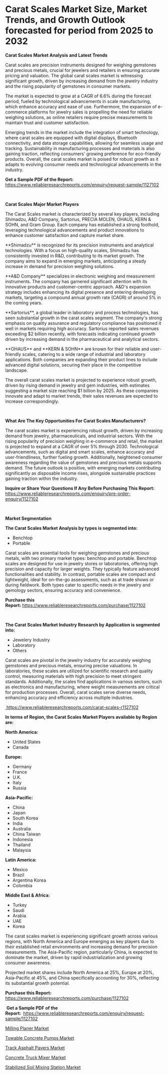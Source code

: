 <p><h1>Carat Scales Market Size, Market Trends, and Growth Outlook forecasted for period from 2025 to 2032</h1></p><p><strong>Carat Scales Market Analysis and Latest Trends</strong></p>
<p><p>Carat scales are precision instruments designed for weighing gemstones and precious metals, crucial for jewelers and retailers in ensuring accurate pricing and valuation. The global carat scales market is witnessing significant growth, driven by increasing demand from the jewelry industry and the rising popularity of gemstones in consumer markets. </p><p>The market is expected to grow at a CAGR of 6.6% during the forecast period, fueled by technological advancements in scale manufacturing, which enhance accuracy and ease of use. Furthermore, the expansion of e-commerce platforms for jewelry sales is propelling the need for reliable weighing solutions, as online retailers require precise measurements to maintain trust and customer satisfaction. </p><p>Emerging trends in the market include the integration of smart technology, where carat scales are equipped with digital displays, Bluetooth connectivity, and data storage capabilities, allowing for seamless usage and tracking. Sustainability in manufacturing processes and materials is also gaining traction, reflecting consumers' growing preference for eco-friendly products. Overall, the carat scales market is poised for robust growth as it adapts to evolving consumer needs and technological advancements in the industry.</p></p>
<p><strong>Get a Sample PDF of the Report:&nbsp;</strong> <a href="https://www.reliableresearchreports.com/enquiry/request-sample/1127102?utm_campaign=113&utm_medium=2&utm_source=Github&utm_content=ia&utm_term=10042025&utm_id=carat-scales">https://www.reliableresearchreports.com/enquiry/request-sample/1127102</a></p>
<p>&nbsp;</p>
<p><strong>Carat Scales Major Market Players</strong></p>
<p><p>The Carat Scales market is characterized by several key players, including Shimadzu, A&D Company, Sartorius, PRECIA MOLEN, OHAUS, KERN & SOHN, and Gram Group. Each company has established a strong foothold, leveraging technological advancements and product innovations to enhance customer satisfaction and capture market share.</p><p>**Shimadzu** is recognized for its precision instruments and analytical technologies. With a focus on high-quality scales, Shimadzu has consistently invested in R&D, contributing to its market growth. The company aims to expand in emerging markets, anticipating a steady increase in demand for precision weighing solutions.</p><p>**A&D Company** specializes in electronic weighing and measurement instruments. The company has garnered significant attention with its innovative products and customer-centric approach. A&D's expansion strategy includes enhancing its digital presence and entering developing markets, targeting a compound annual growth rate (CAGR) of around 5% in the coming years.</p><p>**Sartorius**, a global leader in laboratory and process technologies, has seen substantial growth in the carat scales segment. The company's strong emphasis on quality assurance and regulatory compliance has positioned it well in markets requiring high accuracy. Sartorius reported sales revenues exceeding $2 billion recently, with forecasts indicating continued growth driven by increasing demand in the pharmaceutical and analytical sectors.</p><p>**OHAUS** and **KERN & SOHN** are known for their reliable and user-friendly scales, catering to a wide range of industrial and laboratory applications. Both companies are expanding their product lines to include advanced digital solutions, securing their place in the competitive landscape.</p><p>The overall carat scales market is projected to experience robust growth, driven by rising demand in jewelry and gem industries, with estimates suggesting a market size reaching $1 billion by 2025. As these companies innovate and adapt to market trends, their sales revenues are expected to increase correspondingly.</p></p>
<p>&nbsp;</p>
<p><strong>What Are The Key Opportunities For Carat Scales Manufacturers?</strong></p>
<p><p>The carat scales market is experiencing robust growth, driven by increasing demand from jewelry, pharmaceuticals, and industrial sectors. With the rising popularity of precision weighing in e-commerce and retail, the market is projected to expand at a CAGR of over 5% through 2030. Technological advancements, such as digital and smart scales, enhance accuracy and user-friendliness, further fueling growth. Additionally, heightened consumer awareness regarding the value of gemstones and precious metals supports demand. The future outlook is positive, with emerging markets contributing significantly as disposable income rises, alongside sustainable practices gaining traction within the industry.</p></p>
<p><strong>Inquire or Share Your Questions If Any Before Purchasing This Report:</strong> <a href="https://www.reliableresearchreports.com/enquiry/pre-order-enquiry/1127102?utm_campaign=113&utm_medium=2&utm_source=Github&utm_content=ia&utm_term=10042025&utm_id=carat-scales">https://www.reliableresearchreports.com/enquiry/pre-order-enquiry/1127102</a></p>
<p>&nbsp;</p>
<p><strong>Market Segmentation</strong></p>
<p><strong>The Carat Scales Market Analysis by types is segmented into:</strong></p>
<p><ul><li>Benchtop</li><li>Portable</li></ul></p>
<p><p>Carat scales are essential tools for weighing gemstones and precious metals, with two primary market types: benchtop and portable. Benchtop scales are designed for use in jewelry stores or laboratories, offering high precision and capacity for larger weights. They typically feature advanced functionalities and stability. In contrast, portable scales are compact and lightweight, ideal for on-the-go assessments, such as at trade shows or during fieldwork. Both types cater to specific needs in the jewelry and gemology sectors, ensuring accuracy and convenience.</p></p>
<p><strong>Purchase this Report:&nbsp;</strong><a href="https://www.reliableresearchreports.com/purchase/1127102?utm_campaign=113&utm_medium=2&utm_source=Github&utm_content=ia&utm_term=10042025&utm_id=carat-scales">https://www.reliableresearchreports.com/purchase/1127102</a></p>
<p>&nbsp;</p>
<p><strong>The Carat Scales Market Industry Research by Application is segmented into:</strong></p>
<p><ul><li>Jewelery Industry</li><li>Laboratory</li><li>Others</li></ul></p>
<p><p>Carat scales are pivotal in the jewelry industry for accurately weighing gemstones and precious metals, ensuring precise valuations. In laboratories, these scales are utilized for scientific research and quality control, measuring materials with high precision to meet stringent standards. Additionally, the scales find applications in various sectors, such as electronics and manufacturing, where weight measurements are critical for production processes. Overall, carat scales serve diverse needs, enhancing accuracy and efficiency across multiple industries.</p></p>
<p><a href="https://www.reliableresearchreports.com/carat-scales-r1127102?utm_campaign=113&utm_medium=2&utm_source=Github&utm_content=ia&utm_term=10042025&utm_id=carat-scales">&nbsp;https://www.reliableresearchreports.com/carat-scales-r1127102</a></p>
<p><strong>In terms of Region, the Carat Scales Market Players available by Region are:</strong></p>
<p>
    <p> <strong> North America: </strong>
        <ul>
            <li>United States</li>
            <li>Canada</li>
        </ul>
        </p> 
    <p> <strong> Europe: </strong>
        <ul>
            <li>Germany</li>
            <li>France</li>
            <li>U.K.</li>
            <li>Italy</li>
            <li>Russia</li>
        </ul>
        </p> 
    <p> <strong> Asia-Pacific: </strong>
        <ul>
            <li>China</li>
            <li>Japan</li>
            <li>South Korea</li>
            <li>India</li>
            <li>Australia</li>
            <li>China Taiwan</li>
            <li>Indonesia</li>
            <li>Thailand</li>
            <li>Malaysia</li>
        </ul>
        </p> 
    <p> <strong> Latin America: </strong>
        <ul>
            <li>Mexico</li>
            <li>Brazil</li>
            <li>Argentina Korea</li>
            <li>Colombia</li>
        </ul>
        </p> 
    <p> <strong> Middle East & Africa: </strong>
        <ul>
            <li>Turkey</li>
            <li>Saudi</li>
            <li>Arabia</li>
            <li>UAE</li>
            <li>Korea</li>
        </ul>
    </p>
    </p>
<p><p>The carat scales market is experiencing significant growth across various regions, with North America and Europe emerging as key players due to their established retail environments and increasing demand for precision measurements. The Asia-Pacific region, particularly China, is expected to dominate the market, driven by rapid industrialization and growing consumer awareness. </p><p>Projected market shares include North America at 25%, Europe at 20%, Asia-Pacific at 45%, and China specifically accounting for 30%, reflecting its substantial growth potential.</p></p>
<p><strong>Purchase this Report: </strong><a href="https://www.reliableresearchreports.com/purchase/1127102?utm_campaign=113&utm_medium=2&utm_source=Github&utm_content=ia&utm_term=10042025&utm_id=carat-scales">https://www.reliableresearchreports.com/purchase/1127102</a></p>
<p>&nbsp;<strong>Get a Sample PDF of the Report:&nbsp;&nbsp;</strong><a href="https://www.reliableresearchreports.com/enquiry/request-sample/1127102?utm_campaign=113&utm_medium=2&utm_source=Github&utm_content=ia&utm_term=10042025&utm_id=carat-scales">https://www.reliableresearchreports.com/enquiry/request-sample/1127102</a></p>
<p><strong></strong></p>
<p><p><a href="https://github.com/larotnanonhx/Market-Research-Report-List-1/blob/main/milling-planer-market.md?utm_campaign=113&utm_medium=2&utm_source=Github&utm_content=ia&utm_term=10042025&utm_id=carat-scales">Milling Planer Market</a></p><p><a href="https://github.com/kelttnandan9/Market-Research-Report-List-1/blob/main/towable-concrete-pumps-market.md?utm_campaign=113&utm_medium=2&utm_source=Github&utm_content=ia&utm_term=10042025&utm_id=carat-scales">Towable Concrete Pumps Market</a></p><p><a href="https://github.com/borsiflorsfa/Market-Research-Report-List-1/blob/main/track-asphalt-pavers-market.md?utm_campaign=113&utm_medium=2&utm_source=Github&utm_content=ia&utm_term=10042025&utm_id=carat-scales">Track Asphalt Pavers Market</a></p><p><a href="https://github.com/romeoacuffap/Market-Research-Report-List-1/blob/main/concrete-truck-mixer-market.md?utm_campaign=113&utm_medium=2&utm_source=Github&utm_content=ia&utm_term=10042025&utm_id=carat-scales">Concrete Truck Mixer Market</a></p><p><a href="https://github.com/linnuripat/Market-Research-Report-List-1/blob/main/stabilized-soil-mixing-station-market.md?utm_campaign=113&utm_medium=2&utm_source=Github&utm_content=ia&utm_term=10042025&utm_id=carat-scales">Stabilized Soil Mixing Station Market</a></p></p>